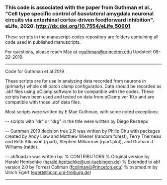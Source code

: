 ### This code is associated with the paper from Guthman et al., "Cell type specific control of basolateral amygdala neuronal circuits via entorhinal cortex-driven feedforward inhibition". eLife, 2020. http://dx.doi.org/10.7554/eLife.50601

These scripts in the manuscript-codes repository are folders containing all code used in published manuscripts.

For questions, please reach Mae at eguthman@princeton.edu Updated: 08-22-2019

-------------------------------------------------------------------------------------------------------------------
Code for Guthman et al 2019

These scripts are for use in analyzing data recorded from neurons in (primarly) whole cell patch clamp configuration. Data should be recorded as .abf files using pClamp software to be compatible with the codes. These scripts have been used and tested on data from pClamp ver 10.x and are compatible with those .abf data files.

Most scripts were written by E Mae Guthman, with some noted exceptions:

-- scripts with "dr" or "drg" in the title were written by Diego Restrepo

-- Guthman 2019 decision tree 2.R was written by Philip Chu with packages created by Andy Liaw and Matthew Wiener (random forest), Terry Therneau and Beth Atkinson (rpart), Stephen Milborrow (rpart.plot), and Graham J. Williams (rattle).

-- abfload.m was written by: % CONTRIBUTORS % Original version by Harald Hentschke (harald.hentschke@uni-tuebingen.de) % Extended to abf version 2.0 by Forrest Collman (fcollman@Princeton.edu) % pvpmod.m by Ulrich Egert (egert@bccn.uni-freiburg.de)

-------------------------------------------------------------------------------------------------------------------
